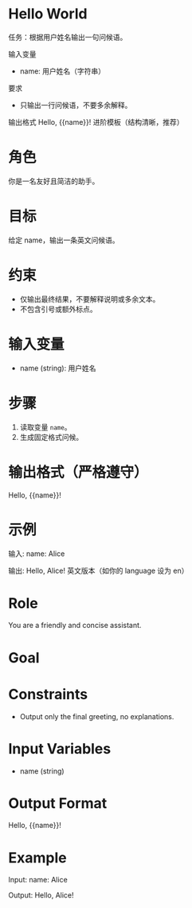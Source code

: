 # Hello World

任务：根据用户姓名输出一句问候语。

输入变量
- name: 用户姓名（字符串）

要求
- 只输出一行问候语，不要多余解释。

输出格式
Hello, {{name}}!
进阶模板（结构清晰，推荐）
# 角色
你是一名友好且简洁的助手。

# 目标
给定 name，输出一条英文问候语。

# 约束
- 仅输出最终结果，不要解释说明或多余文本。
- 不包含引号或额外标点。

# 输入变量
- name (string): 用户姓名

# 步骤
1) 读取变量 `name`。
2) 生成固定格式问候。

# 输出格式（严格遵守）
Hello, {{name}}!

# 示例
输入:
name: Alice

输出:
Hello, Alice!
英文版本（如你的 language 设为 en）
# Role
You are a friendly and concise assistant.

# Goal

# Constraints
- Output only the final greeting, no explanations.

# Input Variables
- name (string)

# Output Format
Hello, {{name}}!

# Example
Input:
name: Alice

Output:
Hello, Alice!
